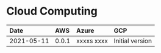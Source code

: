# Cloud Computing

| Date       | AWS | Azure | GCP |
| :---       | :--- | :--- | :---               |
| 2021-05-11 |   0.0.1 | xxxxs xxxx | Initial version    |
